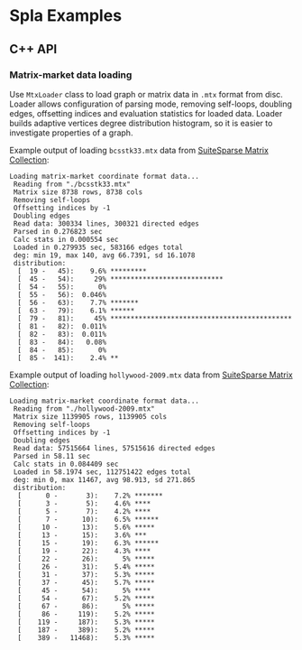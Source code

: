 # Spla Examples

## C++ API

### Matrix-market data loading

Use `MtxLoader` class to load graph or matrix data in `.mtx` format from disc. Loader allows configuration of parsing
mode, removing self-loops, doubling edges, offsetting indices and evaluation statistics for loaded data. Loader builds
adaptive vertices degree distribution histogram, so it is easier to investigate properties of a graph.

Example output of loading `bcsstk33.mtx` data from [SuiteSparse Matrix Collection](https://sparse.tamu.edu):

```text
Loading matrix-market coordinate format data...
 Reading from "./bcsstk33.mtx"
 Matrix size 8738 rows, 8738 cols
 Removing self-loops
 Offsetting indices by -1
 Doubling edges
 Read data: 300334 lines, 300321 directed edges
 Parsed in 0.276823 sec
 Calc stats in 0.000554 sec
 Loaded in 0.279935 sec, 583166 edges total
 deg: min 19, max 140, avg 66.7391, sd 16.1078
 distribution:
  [  19 -   45):    9.6% *********
  [  45 -   54):     29% ****************************
  [  54 -   55):      0%
  [  55 -   56):  0.046%
  [  56 -   63):    7.7% *******
  [  63 -   79):    6.1% ******
  [  79 -   81):     45% *********************************************
  [  81 -   82):  0.011%
  [  82 -   83):  0.011%
  [  83 -   84):   0.08%
  [  84 -   85):      0%
  [  85 -  141):    2.4% **
```

Example output of loading `hollywood-2009.mtx` data from [SuiteSparse Matrix Collection](https://sparse.tamu.edu):

```text
Loading matrix-market coordinate format data...
 Reading from "./hollywood-2009.mtx"
 Matrix size 1139905 rows, 1139905 cols
 Removing self-loops
 Offsetting indices by -1
 Doubling edges
 Read data: 57515664 lines, 57515616 directed edges
 Parsed in 58.11 sec
 Calc stats in 0.084409 sec
 Loaded in 58.1974 sec, 112751422 edges total
 deg: min 0, max 11467, avg 98.913, sd 271.865
 distribution:
  [      0 -       3):    7.2% *******
  [      3 -       5):    4.6% ****
  [      5 -       7):    4.2% ****
  [      7 -      10):    6.5% ******
  [     10 -      13):    5.6% *****
  [     13 -      15):    3.6% ***
  [     15 -      19):    6.3% ******
  [     19 -      22):    4.3% ****
  [     22 -      26):      5% *****
  [     26 -      31):    5.4% *****
  [     31 -      37):    5.3% *****
  [     37 -      45):    5.7% *****
  [     45 -      54):      5% ****
  [     54 -      67):    5.2% *****
  [     67 -      86):      5% *****
  [     86 -     119):    5.2% *****
  [    119 -     187):    5.3% *****
  [    187 -     389):    5.2% *****
  [    389 -   11468):    5.3% *****
```